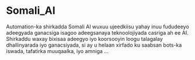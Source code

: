 # Somali_AI
Automation-ka shirkadda Somali AI wuxuu ujeedkiisu yahay inuu fududeeyo adeegyada ganacsiga isagoo adeegsanaya teknoolojiyada casriga ah ee AI. Shirkaddu waxay bixisaa adeegyo iyo koorsooyin loogu talagalay dhallinyarada iyo ganacsiyada, si ay u helaan xirfado ku saabsan bots-ka iswada, tafatirka muuqaalka, iyo amniga ...
